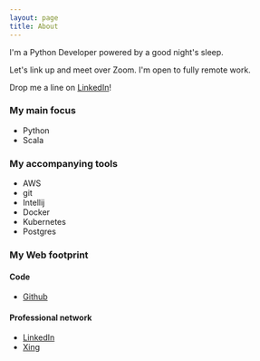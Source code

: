 ```yaml
---
layout: page
title: About
---
```


I'm a Python Developer powered by a good night's sleep.

Let's link up and meet over Zoom. I'm open to fully remote work.

Drop me a line on [LinkedIn](https://www.linkedin.com/in/esteban-zacharzewski)!

### My main focus
* Python
* Scala

### My accompanying tools
* AWS
* git
* Intellij
* Docker
* Kubernetes
* Postgres

### My Web footprint

#### Code
* [Github](https://github.com/stzr1123)

#### Professional network
* [LinkedIn](https://www.linkedin.com/in/esteban-zacharzewski)
* [Xing](https://www.xing.com/profile/Esteban_Zacharzewski)
